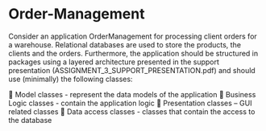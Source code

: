 # Order-Management
Consider an application OrderManagement for processing client orders for a warehouse. Relational databases are used to store the products, the clients and the orders. Furthermore, the application should be structured in packages using a layered architecture presented in the support presentation (ASSIGNMENT_3_SUPPORT_PRESENTATION.pdf) and should use (minimally) the following classes:

 Model classes - represent the data models of the application
 Business Logic classes - contain the application logic
 Presentation classes – GUI related classes
 Data access classes - classes that contain the access to the database
